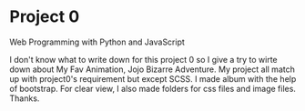 # Project 0

Web Programming with Python and JavaScript

I don't know what to write down for this project 0 so I give a try to wirte down about My Fav Animation, Jojo Bizarre Adventure.
My project all match up with project0's requirement but except SCSS. I made album with the help of bootstrap. For clear view,
I also made folders for css files and image files. Thanks.
